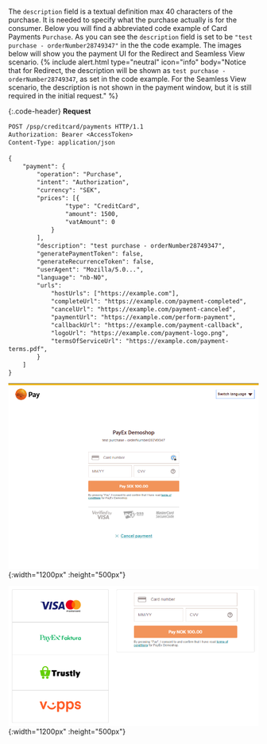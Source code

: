 The `description` field is a textual definition max 40 characters of the
purchase. It is needed to specify what the purchase actually is for
the consumer. Below you will find a abbreviated code example of Card Payments
`Purchase`.
As you can see the `description` field is set to be
`"test purchase - orderNumber28749347"` in the the code example.
The images below will show you the payment UI for the
Redirect and Seamless View scenario.
{% include alert.html type="neutral" icon="info" body="Notice that for Redirect,
the description will be shown as `test purchase - orderNumber28749347`, as set
in the code example. For the Seamless View scenario, the description is not
shown in the payment window, but it is still required in the initial request." %}

{:.code-header}
**Request**

```http
POST /psp/creditcard/payments HTTP/1.1
Authorization: Bearer <AccessToken>
Content-Type: application/json

{
    "payment": {
        "operation": "Purchase",
        "intent": "Authorization",
        "currency": "SEK",
        "prices": [{
                "type": "CreditCard",
                "amount": 1500,
                "vatAmount": 0
            }
        ],
        "description": "test purchase - orderNumber28749347",
        "generatePaymentToken": false,
        "generateRecurrenceToken": false,
        "userAgent": "Mozilla/5.0...",
        "language": "nb-NO",
        "urls":
            "hostUrls": ["https://example.com"],
            "completeUrl": "https://example.com/payment-completed",
            "cancelUrl": "https://example.com/payment-canceled",
            "paymentUrl": "https://example.com/perform-payment",
            "callbackUrl": "https://example.com/payment-callback",
            "logoUrl": "https://example.com/payment-logo.png",
            "termsOfServiceUrl": "https://example.com/payment-terms.pdf",
        }
    ]
}
```

![description field in redirect view][description-field-redirect]{:width="1200px"
:height="500px"}

![description field in seamless-view][description-field-seamless]{:width="1200px"
:height="500px"}

[description-field-redirect]: /assets/screenshots/description-field/description-field-redirect.png
[description-field-seamless]: /assets/screenshots/description-field/description-field-seamless.png
